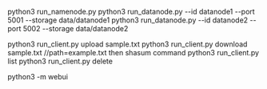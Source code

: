python3 run_namenode.py
python3 run_datanode.py --id datanode1 --port 5001 --storage data/datanode1
python3 run_datanode.py --id datanode2 --port 5002 --storage data/datanode2
<!-- python3 run_datanode.py --id datanode3 --port 5003 --storage data/datanode3 -->
python3 run_client.py upload sample.txt
python3 run_client.py download sample.txt  //path=example.txt then shasum command
python3 run_client.py list
python3 run_client.py delete <file>



python3 -m webui